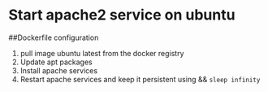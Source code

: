 # Start apache2 service on ubuntu
##Dockerfile configuration
1. pull image ubuntu latest from the docker registry
2. Update apt packages
3. Install apache services
4. Restart apache services and keep it persistent using && ``sleep infinity``
